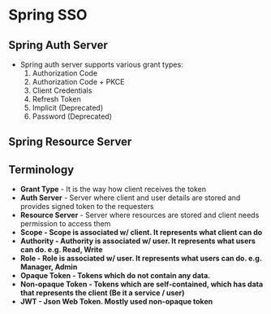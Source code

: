 # Spring SSO

## Spring Auth Server
- Spring auth server supports various grant types:
  1. Authorization Code
  2. Authorization Code + PKCE
  3. Client Credentials
  4. Refresh Token
  5. Implicit (Deprecated)
  6. Password (Deprecated)

## Spring Resource Server


## Terminology
- <b>Grant Type</b> - It is the way how client receives the token 
- <b>Auth Server</b> - Server where client and user details are stored and provides signed token to the requesters
- <b>Resource Server</b> - Server where resources are stored and client needs permission to access them
- <b>Scope - Scope is associated w/ client. It represents what client can do
- <b>Authority</b> - Authority is associated w/ user. It represents what users can do. e.g. Read, Write
- <b>Role</b> - Role is associated w/ user. It represents what users can do. e.g. Manager, Admin
- <b>Opaque Token</b> - Tokens which do not contain any data. 
- <b>Non-opaque Token</b> - Tokens which are self-contained, which has data that represents the client (Be it a service / user)
- <b>JWT</b> - Json Web Token. Mostly used non-opaque token